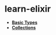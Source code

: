 # learn-elixir
- [**Basic Types**](./01basic_types/basic_types.md)
- [**Collections**](./02collections/collections.md)

